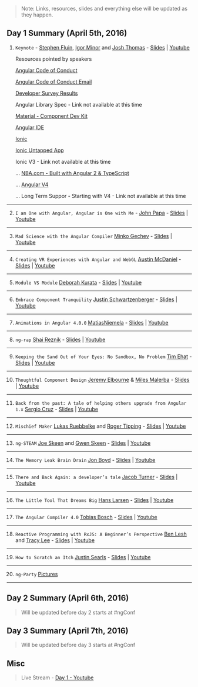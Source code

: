 > Note: Links, resources, slides and everything else will be updated as they happen.

## Day 1 Summary (April 5th, 2016)

1. `Keynote` - [Stephen Fluin](https://twitter.com/stephenfluin), [Igor Minor](https://twitter.com/IgorMinar) and [Josh Thomas](https://twitter.com/jthoms1) - [Slides]() | [Youtube]()

    Resources pointed by speakers

    [Angular Code of Conduct](github.com/angular/code-of-conduct)

    [Angular Code of Conduct Email](conduct@angular.io)

    [Developer Survey Results](https://stackoverflow.com/insights/survey/2017#technology)

    Angular Library Spec - Link not available at this time

    [Material - Component Dev Kit](https://github.com/angular/material2/issues/2789)

    [Angular IDE](https://marketplace.eclipse.org/content/angular-ide)

    [Ionic](https://ionicframework.com/)

    [Ionic Untapped App](http://blog.ionic.io/built-with-ionic-untappd/)

    Ionic V3 - Link not available at this time

    ... [NBA.com - Built with Angular 2 & TypeScript](http://www.nba.com/)

    ... [Angular V4](https://github.com/angular/angular/blob/master/CHANGELOG.md)

    ... Long Term Suppor - Starting with V4 - Link not available at this time

 ---
2. `I am One with Angular, Angular is One with Me` - [John Papa](https://twitter.com/John_Papa) - [Slides]() | [Youtube]()
 ---
3. `Mad Science with the Angular Compiler` [Minko Gechev](https://twitter.com/mgechev) - [Slides]() | [Youtube]()
 ---
4. `Creating VR Experiences with Angular and WebGL` [Austin McDaniel](https://twitter.com/amcdnl) - [Slides]() | [Youtube]()
 ---
5. `Module VS Module` [Deborah Kurata](https://twitter.com/DeborahKurata) - [Slides]() | [Youtube]()
 ---
6. `Embrace Component Tranquility` [Justin Schwartzenberger](https://twitter.com/schwarty) - [Slides]() | [Youtube]()
 ---
7. `Animations in Angular 4.0.0` [MatiasNiemela](https://twitter.com/yearofmoo) - [Slides]() | [Youtube]()
 ---
8. `ng-rap` [Shai Reznik](https://twitter.com/shai_reznik) - [Slides]() | [Youtube]()
 ---
9. `Keeping the Sand Out of Your Eyes: No Sandbox, No Problem` [Tim Ehat](https://twitter.com/tim_ehat) - [Slides]() | [Youtube]()
 ---
10. `Thoughtful Component Design` [Jeremy Elbourne](https://twitter.com/jelbourn) & [Miles Malerba]() - [Slides]() | [Youtube]()
 ---
11. `Back from the past: A tale of helping others upgrade from Angular 1.x` [Sergio Cruz](https://twitter.com/hashtagserg) - [Slides]() | [Youtube]()
 ---
12. `Mischief Maker` [Lukas Ruebbelke](https://twitter.com/simpulton) and [Roger Tipping](https://twitter.com/rogertippingII) - [Slides]() | [Youtube]()
 ---
13. `ng-STEAM` [Joe Skeen](https://twitter.com/joeskeenjr) and [Gwen Skeen]() - [Slides]() | [Youtube]()
 ---
14. `The Memory Leak Brain Drain` [Jon Boyd](https://twitter.com/biznasapps) - [Slides]() | [Youtube]()
 ---
15. `There and Back Again: a developer’s tale` [Jacob Turner](https://twitter.com/JIsraelTurner) - [Slides]() | [Youtube]()
 ---
16. `The Little Tool That Dreams Big` [Hans Larsen](https://twitter.com/hanslatwork) - [Slides]() | [Youtube]()
 ---
17. `The Angular Compiler 4.0` [Tobias Bosch](https://twitter.com/tbosch1009) - [Slides]() | [Youtube]()
 ---
18. `Reactive Programming with RxJS: A Beginner’s Perspective` [Ben Lesh](https://twitter.com/BenLesh) and [Tracy Lee](https://twitter.com/ladyleet) - [Slides]() | [Youtube]()
 ---
19. `How to Scratch an Itch` [Justin Searls](https://twitter.com/searls) - [Slides]() | [Youtube]()
 ---
20. `ng-Party` [Pictures]()
 ---

## Day 2 Summary (April 6th, 2016)

> Will be updated before day 2 starts at #ngConf

## Day 3 Summary (April 7th, 2016)

> Will be updated before day 3 starts at #ngConf

## Misc

> Live Stream - [Day 1 - Youtube](https://www.youtube.com/watch?v=7CLYUE6RUzw)



